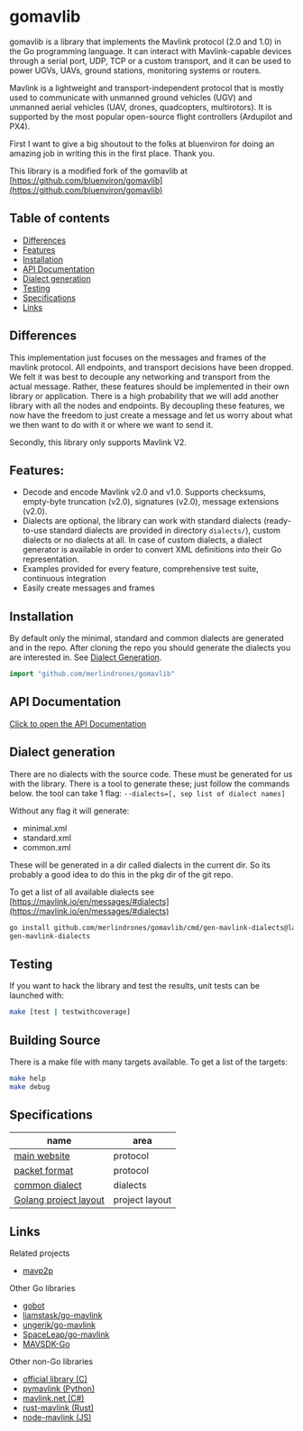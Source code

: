 # gomavlib

<!--
[![Test](https://github.com/bluenviron/gomavlib/workflows/test/badge.svg)](https://github.com/bluenviron/gomavlib/actions?query=workflow:test)
[![Lint](https://github.com/bluenviron/gomavlib/workflows/lint/badge.svg)](https://github.com/bluenviron/gomavlib/actions?query=workflow:lint)
[![Dialects](https://github.com/bluenviron/gomavlib/workflows/dialects/badge.svg)](https://github.com/bluenviron/gomavlib/actions?query=workflow:dialects)
[![Go Report Card](https://goreportcard.com/badge/github.com/bluenviron/gomavlib)](https://goreportcard.com/report/github.com/bluenviron/gomavlib)
[![CodeCov](https://codecov.io/gh/bluenviron/gomavlib/branch/main/graph/badge.svg)](https://app.codecov.io/gh/bluenviron/gomavlib/branch/main)
[![PkgGoDev](https://pkg.go.dev/badge/github.com/bluenviron/gomavlib/v3)](https://pkg.go.dev/github.com/bluenviron/gomavlib/v3#pkg-index)
-->

gomavlib is a library that implements the Mavlink protocol (2.0 and 1.0) in the Go programming language. It can interact with Mavlink-capable devices through a serial port, UDP, TCP or a custom transport, and it can be used to power UGVs, UAVs, ground stations, monitoring systems or routers.

Mavlink is a lightweight and transport-independent protocol that is mostly used to communicate with unmanned ground vehicles (UGV) and unmanned aerial vehicles (UAV, drones, quadcopters, multirotors). It is supported by the most popular open-source flight controllers (Ardupilot and PX4).

First I want to give a big shoutout to the folks at bluenviron for doing an amazing job in writing this in the first 
place.  Thank you.

This library is a modified fork of the gomavlib at [https://github.com/bluenviron/gomavlib](https://github.com/bluenviron/gomavlib)

## Table of contents
* [Differences](#differences)
* [Features](#features)
* [Installation](#installation)
* [API Documentation](#api-documentation)
* [Dialect generation](#dialect-generation)
* [Testing](#testing)
* [Specifications](#specifications)
* [Links](#links)

## Differences
This implementation just focuses on the messages and frames of the mavlink protocol. All endpoints, and transport 
decisions have been dropped.  We felt it was best to decouple any networking and transport from the actual message.
Rather, these features should be implemented in their own library or application.  There is a high probability that
we will add another library with all the nodes and endpoints.  By decoupling these features, we now have the freedom 
to just create a message and let us worry about what we then want to do with it or where we want to send it.

Secondly, this library only supports Mavlink V2.

## Features:

* Decode and encode Mavlink v2.0 and v1.0. Supports checksums, empty-byte truncation (v2.0), signatures (v2.0), message extensions (v2.0).
* Dialects are optional, the library can work with standard dialects (ready-to-use standard dialects are provided in directory `dialects/`), custom dialects or no dialects at all. In case of custom dialects, a dialect generator is available in order to convert XML definitions into their Go representation.
* Examples provided for every feature, comprehensive test suite, continuous integration
* Easily create messages and frames


## Installation

By default only the minimal, standard and common dialects are generated and in the repo. After cloning the repo you
should generate the dialects you are interested in. See [Dialect Generation](#dialect-generation).

```go
import "github.com/merlindrones/gomavlib"
```

## API Documentation

[Click to open the API Documentation](https://pkg.go.dev/github.com/merlindrones/gomavlib/#pkg-index)

## Dialect generation

There are no dialects with the source code. These must be generated for us with the library.
There is a tool to generate these; just follow the commands below. the tool can take 1 flag:
`--dialects=[, sep list of dialect names]`

Without any flag it will generate:
* minimal.xml
* standard.xml
* common.xml

These will be generated in a dir called dialects in the current dir. So its probably a good idea to do this in the
pkg dir of the git repo.

To get a list of all available dialects
see [https://mavlink.io/en/messages/#dialects](https://mavlink.io/en/messages/#dialects)

```bash
go install github.com/merlindrones/gomavlib/cmd/gen-mavlink-dialects@latest
gen-mavlink-dialects
```

## Testing

If you want to hack the library and test the results, unit tests can be launched with:

```bash
make [test | testwithcoverage]
```

## Building Source

There is a make file with many targets available. To get a list of the targets:

```bash
make help
make debug
```

## Specifications

|name|area|
|----|----|
|[main website](https://mavlink.io/en/)|protocol|
|[packet format](https://mavlink.io/en/guide/serialization.html)|protocol|
|[common dialect](https://github.com/mavlink/mavlink/blob/master/message_definitions/v1.0/common.xml)|dialects|
|[Golang project layout](https://github.com/golang-standards/project-layout)|project layout|

## Links

Related projects

* [mavp2p](https://github.com/bluenviron/mavp2p)

Other Go libraries

* [gobot](https://github.com/hybridgroup/gobot/tree/master/platforms/mavlink)
* [liamstask/go-mavlink](https://github.com/liamstask/go-mavlink)
* [ungerik/go-mavlink](https://github.com/ungerik/go-mavlink)
* [SpaceLeap/go-mavlink](https://github.com/SpaceLeap/go-mavlink)
* [MAVSDK-Go](https://github.com/mavlink/MAVSDK-Go)

Other non-Go libraries

* [official library (C)](https://github.com/mavlink/c_library_v2)
* [pymavlink (Python)](https://github.com/ArduPilot/pymavlink)
* [mavlink.net (C#)](https://github.com/asvol/mavlink.net)
* [rust-mavlink (Rust)](https://github.com/3drobotics/rust-mavlink)
* [node-mavlink (JS)](https://github.com/omcaree/node-mavlink)

